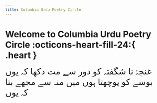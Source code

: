 ```yaml
---
title: Columbia Urdu Poetry Circle
---
```


# Welcome to Columbia Urdu Poetry Circle :octicons-heart-fill-24:{ .heart }



<span style="font-family:Papyrus; font-size:2em;">
غنچۂ نا شگفتہ کو دور سے مت دکھا کہ یوں
<br>
بوسے کو پوچھتا ہوں میں منہ سے مجھے بتا کہ یوں
</span>








<!--[Subscribe to our mailing list](mailto:macfadra@gmail.com){ .md-button }-->
